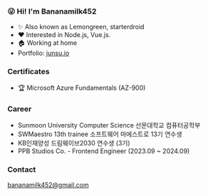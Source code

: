 ### 😜 Hi! I'm Bananamilk452
+ ✨ Also known as Lemongreen, starterdroid
+ ❤ Interested in Node.js, Vue.js.
+ :house: Working at home
+ Portfolio: [junsu.io](https://junsu.io)
     
### Certificates
+ 🏆 Microsoft Azure Fundamentals (AZ-900)

### Career
+ Sunmoon University Computer Science 선문대학교 컴퓨터공학부
+ SWMaestro 13th trainee 소프트웨어 마에스트로 13기 연수생
+ KB인재양성 드림웨이브2030 연수생 (3기)
+ PPB Studios Co. - Frontend Engineer (2023.09 ~ 2024.09)
    
### Contact  
bananamilk452@gmail.com
